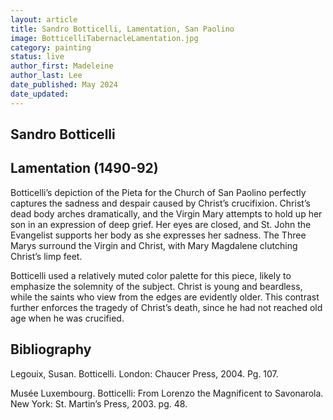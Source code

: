 ```yaml
---
layout: article
title: Sandro Botticelli, Lamentation, San Paolino
image: BotticelliTabernacleLamentation.jpg
category: painting
status: live
author_first: Madeleine 
author_last: Lee
date_published: May 2024
date_updated:
---
```


## Sandro Botticelli
## Lamentation (1490-92)

Botticelli’s depiction of the Pieta for the Church of San Paolino perfectly captures the sadness and despair caused by Christ’s crucifixion. Christ’s dead body arches dramatically, and the Virgin Mary attempts to hold up her son in an expression of deep grief. Her eyes are closed, and St. John the Evangelist supports her body as she expresses her sadness. The Three Marys surround the Virgin and Christ, with Mary Magdalene clutching Christ’s limp feet.  

 

Botticelli used a relatively muted color palette for this piece, likely to emphasize the solemnity of the subject. Christ is young and beardless, while the saints who view from the edges are evidently older. This contrast further enforces the tragedy of Christ’s death, since he had not reached old age when he was crucified. 

## Bibliography 
Legouix, Susan. Botticelli. London: Chaucer Press, 2004. Pg. 107. 

Musée Luxembourg. Botticelli: From Lorenzo the Magnificent to Savonarola. New York: St. Martin’s Press, 2003. pg. 48. 
